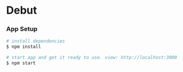 # Debut

### App Setup

```bash
# install dependencies
$ npm install

# start app and get it ready to use. view: http://localhost:3000
$ npm start
```
